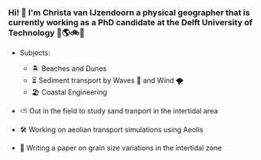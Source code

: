 ### Hi! :wave: I'm Christa van IJzendoorn a physical geographer that is currently working as a PhD candidate at the Delft University of Technology :monocle_face::earth_americas::bike::rainbow:

- Subjects:
  - :desert_island: Beaches and Dunes 
  - :hourglass_flowing_sand: Sediment transport by Waves :ocean: and Wind :tornado:
  - :beach_umbrella: Coastal Engineering 
 
- :partly_sunny: Out in the field to study sand tranport in the intertidal area
- :hammer_and_wrench: Working on aeolian transport simulations using Aeolis
- :notebook: Writing a paper on grain size variations in the intertidal zone
